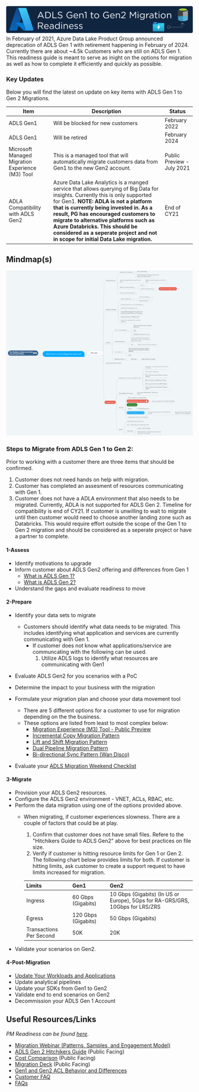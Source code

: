 ## <img src="Assets/images/adlsmigrationreadiness.png" alt="ADLS Gen1 to Gen2 Migrations" style="float: left; margin-right:10px;" />

In February of 2021, Azure Data Lake Product Group announced deprecation of ADLS Gen 1 with retirement happening in February of 2024. Currently there are about ~4.5k Customers who are still on ADLS Gen 1. This readiness guide is meant to serve as inight on the options for migration as well as how to complete it efficiently and quickly as possible.



### Key Updates
Below you will find the latest on update on key items with ADLS Gen 1 to Gen 2 Migrations.

| Item | Description| Status|
|------|-------|-------------|
| ADLS Gen1 | Will be blocked for new customers | February 2022|
| ADLS Gen1 | Will be retired | February 2024|
| Microsoft Managed Migration Experience (M3) Tool | This is a managed tool that will automatically migrate customers data from Gen1 to the new Gen2 account. | Public Preview - July 2021|
| ADLA Compatibility with ADLS Gen2 | Azure Data Lake Analytics is a manged service that allows querying of Big Data for insights. Currently this is only supported for Gen1. **NOTE: ADLA is not a platform that is currently being invested in. As a result, PG has encouraged customers to migrate to alternative platforms such as Azure Databricks. This should be considered as a seperate project and not in scope for initial Data Lake migration.**| End of CY21 |

## Mindmap(s)

[![PublicMindMap](/Assets/images/mindmapexternal.png)](https://mm.tt/2020056330?t=RavfcdPct7)

### Steps to Migrate from ADLS Gen 1 to Gen 2:
Prior to working with a customer there are three items that should be confirmed.
1. Customer does not need hands on help with migration.
2. Customer has completed an assesment of resources communicating with Gen 1.
3. Customer does not have a ADLA environment that also needs to be migrated. Currently, ADLA is not supported for ADLS Gen 2. Timeline for compatibility is end of CY21. If customer is unwilling to wait to migrate until then customer would need to choose another landing zone such as Databricks. This would require effort outside the scope of the Gen 1 to Gen 2 migration and should be considered as a seperate project or have a partner to complete.

#### 1-Assess

  * Identify motivations to upgrade
  * Inform customer about ADLS Gen2 offering and differences from Gen 1
      * [What is ADLS Gen 1?](https://docs.microsoft.com/en-us/azure/data-lake-store/data-lake-store-overview)
      * [What is ADLS Gen 2?](https://docs.microsoft.com/en-us/azure/storage/blobs/data-lake-storage-introduction)  
  * Understand the gaps and evaluate readiness to move

#### 2-Prepare

* Identify your data sets to migrate
  * Customers should identify what data needs to be migrated. This includes identifying what application and services are currently communicating with Gen 1.
    * If customer does not know what applications/service are communcating with the following can be used.
      1. Utilize  ADLS logs to identify what resources are communicating with Gen1
* Evaluate ADLS Gen2 for you scenarios with a PoC
* Determine the impact to your business with the migration
* Formulate your migration plan and choose your data movement tool
  * There are 5 different options for a customer to use for migration depending on the the business. 
  * These options are listed from least to most complex below:
    * [Migration Experience (M3) Tool - Public Preview](https://docs.microsoft.com/en-us/azure/storage/blobs/data-lake-storage-migrate-gen1-to-gen2-azure-portal)
    * [Incremental Copy Migration Pattern](https://github.com/Azure/adlsgen1togen2migration/tree/main/3-Migrate/Incremental)
    * [Lift and Shift Migration Pattern](https://github.com/Azure/adlsgen1togen2migration/tree/main/3-Migrate/Lift%20and%20Shift)
    * [Dual Pipeline Migration Pattern](https://github.com/Azure/adlsgen1togen2migration/tree/main/3-Migrate/Dual%20pipeline)
    * [Bi-directional Sync Pattern (Wan Disco)](https://github.com/Azure/adlsgen1togen2migration/tree/main/3-Migrate/Bi-directional)

* Evaluate your [ADLS Migration Weekend Checklist](https://github.com/AndresPad/fta-adlsgen1togen2migration/blob/main/2-Plan/ADLSMigrationWeekendChecklist.md) 

#### 3-Migrate

  * Provision your ADLS Gen2 resources.
  * Configure the ADLS Gen2 environment - VNET, ACLs, RBAC, etc.
  * Perform the data migration using one of the options provided above.
    * When migrating, if customer experiences slowness. There are a couple of factors that could be at play.
       1. Confirm that customer does not have small files. Refere to the "Hitchikers Guide to ADLS Gen2" above for best practices on file size.
       2. Verify if customer is hitting resource limits for Gen 1 or Gen 2. The following chart below provides limits for both. If customer is hitting limits, ask customer to create a support request to have limits increased for migration.
       
       | Limits | Gen1 |Gen2 |
       |------|------|------|
       | Ingress | 60 Gbps (Gigabits) | 10 Gbps (Gigabits) (In US or Europe), 5Gps for RA-GRS/GRS, 10Gbps for LRS/ZRS |
       | Egress | 120 Gbps (Gigabits) | 50 Gbps (Gigabits) |
       | Transactions Per Second | 50K |20K | 
  * Validate your scenarios on Gen2.

#### 4-Post-Migration

  * [Update Your Workloads and Applications](https://github.com/Azure/fta-adlsgen1togen2migration/tree/main/4-Post-Migration)
  * Update analytical pipelines
  * Update your SDKs from Gen1 to Gen2
  * Validate end to end scenarios on Gen2
  * Decommission your ADLS Gen 1 Account


## Useful Resources/Links
*PM Readiness can be found [here](https://github.com/Azure/fta-adlsgen1togen2migration/blob/main/PMReadiness.md).*
* [Migration Webinar (Patterns, Samples, and Engagement Model)](https://msit.microsoftstream.com/video/6b19a4ff-0400-a521-1034-f1eab7c6793b)
* [ADLS Gen 2 Hitchikers Guide](https://github.com/rukmani-msft/adlsguidancedoc/blob/master/Hitchhikers_Guide_to_the_Datalake.md#file-sizes-and-number-of-files) (Public Facing)
* [Cost Comparison](https://gearup.microsoft.com/resources/azure-storage?selectedassetcontainerid=ccfb58ab-66fd-4dcc-a6da-7f52b24c223f#azure-data-lake-storage) (Public Facing)
* [Migration Deck](https://gearup.microsoft.com/resources/azure-storage?selectedassetcontainerid=8cd43bbc-f909-4a30-bb14-1f047d592725#azure-data-lake-storage) (Public Facing)
* [Gen1 and Gen2 ACL Behavior and Differences](https://github.com/Azure/fta-adlsgen1togen2migration/tree/main/1-Assess/ADLS%20Gen1%20and%20Gen2%20ACL%20Behavior)
* [Customer FAQ](https://nam06.safelinks.protection.outlook.com/ap/w-59584e83/?url=https%3A%2F%2Fmicrosoft-my.sharepoint.com%2F%3Aw%3A%2Fp%2Frugopala%2FEY6XAx7Tp3RIvJVf-gL2PcIBsAuvtUdaTEjqqmk64jHnEw%3Fe%3Da0RUMt&data=04%7C01%7CKhendra.Reid%40microsoft.com%7C560bdd7834c9455850e708d8cdd638f3%7C72f988bf86f141af91ab2d7cd011db47%7C1%7C0%7C637485667251086898%7CUnknown%7CTWFpbGZsb3d8eyJWIjoiMC4wLjAwMDAiLCJQIjoiV2luMzIiLCJBTiI6Ik1haWwiLCJXVCI6Mn0%3D%7C1000&sdata=QjgEV3kjf0gD0bANdbdoExd%2BU%2FYDMste8j2Aatn%2Bgnw%3D&reserved=0)
* [FAQs](https://github.com/Azure/fta-adlsgen1togen2migration/tree/main/FAQs)



